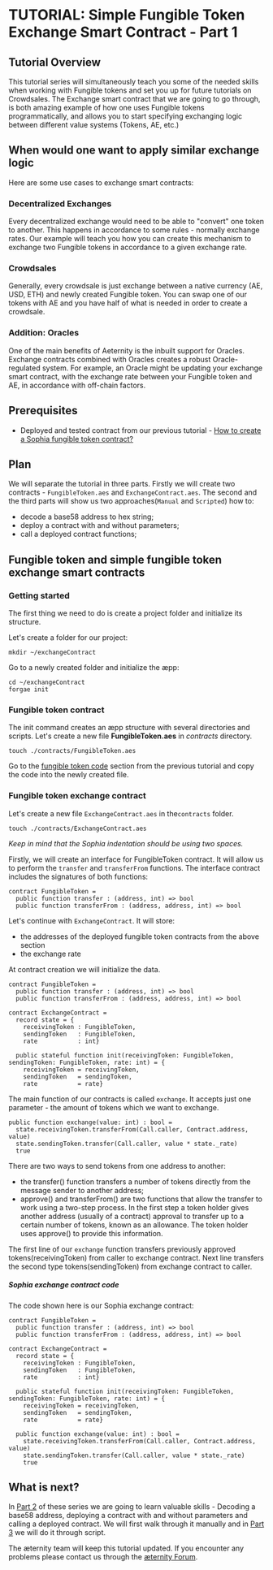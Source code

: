 # TUTORIAL: Simple Fungible Token Exchange Smart Contract - Part 1
## Tutorial Overview
This tutorial series will simultaneously teach you some of the needed skills when working with Fungible tokens and set you up for future tutorials on Crowdsales. The Exchange smart contract that we are going to go through, is both amazing example of how one uses Fungible tokens programmatically, and allows you to start specifying exchanging logic between different value systems (Tokens, AE, etc.)

## When would one want to apply similar exchange logic
Here are some use cases to exchange smart contracts:
### Decentralized Exchanges
Every decentralized exchange would need to be able to "convert" one token to another. This happens in accordance to some rules - normally exchange rates. Our example will teach you how you can create this mechanism to exchange two Fungible tokens in accordance to a given exchange rate.

### Crowdsales
Generally, every crowdsale is just exchange between a native currency (AE, USD, ETH) and newly created Fungible token. You can swap one of our tokens with AE and you have half of what is needed in order to create a crowdsale.

### Addition: Oracles
One of the main benefits of Aeternity is the inbuilt support for Oracles. Exchange contracts combined with Oracles creates a robust Oracle-regulated system. For example, an Oracle might be updating your exchange smart contract, with the exchange rate between your Fungible token and AE, in accordance with off-chain factors.
## Prerequisites
- Deployed and tested contract from our previous tutorial - [How to create a Sophia fungible token contract?](https://dev.aepps.com/tutorials/sophia-fungible-token-contract.html)

## Plan 
We will separate the tutorial in three parts. 
Firstly we will create two contracts - ```FungibleToken.aes``` and ```ExchangeContract.aes```. 
The second and the third parts will show us two approaches(```Manual``` and ```Scripted```) how to:
- decode a base58 address to hex string;
- deploy a contract with and without parameters;
- call a deployed contract functions;

## Fungible token and simple fungible token exchange smart contracts

### Getting started

The first thing we need to do is create a project folder and initialize its structure.

Let's create a folder for our project:
```
mkdir ~/exchangeContract
```

Go to a newly created folder and initialize the æpp:
```
cd ~/exchangeContract
forgae init
```

### Fungible token contract

The init command creates an æpp structure with several directories and scripts. 
Let's create a new file **FungibleToken.aes** in *contracts* directory. 

```
touch ./contracts/FungibleToken.aes
```

Go to the [fungible token code](https://dev.aepps.com/tutorials/sophia-fungible-token-contract.html) section from the previous tutorial and copy the code into the newly created file.

### Fungible token exchange contract

Let's create a new file ```ExchangeContract.aes``` in the`contracts` folder.

```
touch ./contracts/ExchangeContract.aes
```

*Keep in mind that the Sophia indentation should be using two spaces.*

Firstly, we will create an interface for FungibleToken contract. It will allow us to perform the ```transfer``` and ```transferFrom``` functions. The interface contract includes the signatures of both functions:

```
contract FungibleToken =
  public function transfer : (address, int) => bool
  public function transferFrom : (address, address, int) => bool
``` 

Let's continue with ```ExchangeContract```. 
It will store:
- the addresses of the deployed fungible token contracts from the above section
- the exchange rate

At contract creation we will initialize the data.
```
contract FungibleToken =
  public function transfer : (address, int) => bool
  public function transferFrom : (address, address, int) => bool
  
contract ExchangeContract =
  record state = {
    receivingToken : FungibleToken,
    sendingToken   : FungibleToken,
    rate           : int}

  public stateful function init(receivingToken: FungibleToken, sendingToken: FungibleToken, rate: int) = {
    receivingToken = receivingToken,
    sendingToken   = sendingToken,
    rate           = rate}
```

The main function of our contracts is called ```exchange```. It accepts just one parameter - the amount of tokens which we want to exchange.
```
public function exchange(value: int) : bool =
  state.receivingToken.transferFrom(Call.caller, Contract.address, value)
  state.sendingToken.transfer(Call.caller, value * state._rate)
  true
```

There are two ways to send tokens from one address to another: 
- the transfer() function transfers a number of tokens directly from the message sender to another address;
- approve() and transferFrom() are two functions that allow the transfer to work using a two-step process. In the first step a token holder gives another address (usually of a contract) approval to transfer up to a certain number of tokens, known as an allowance. The token holder uses approve() to provide this information.

The first line of our ```exchange``` function transfers previously approved tokens(receivingToken) from caller to еxchange contract.
Next line transfers the second type tokens(sendingToken) from exchange contract to caller.

##### Sophia exchange contract code

The code shown here is our Sophia exchange contract:

```
contract FungibleToken =
  public function transfer : (address, int) => bool
  public function transferFrom : (address, address, int) => bool

contract ExchangeContract =
  record state = {
    receivingToken : FungibleToken,
    sendingToken   : FungibleToken,
    rate           : int}

  public stateful function init(receivingToken: FungibleToken, sendingToken: FungibleToken, rate: int) = {
    receivingToken = receivingToken,
    sendingToken   = sendingToken,
    rate           = rate}

  public function exchange(value: int) : bool =
    state.receivingToken.transferFrom(Call.caller, Contract.address, value)
    state.sendingToken.transfer(Call.caller, value * state._rate)
    true

```

## What is next?
In [Part 2](https://github.com/aeternity/tutorials/blob/master/sophia-token-exchange-contract-2.md) of these series we are going to learn valuable skills - Decoding a base58 address, deploying a contract with and without parameters and calling a deployed contract. We will first walk through it manually and in [Part 3](https://github.com/aeternity/tutorials/blob/master/sophia-token-exchange-contract-3.md) we will do it through script.

The æternity team will keep this tutorial updated. If you encounter any problems please contact us through the [æternity Forum](https://forum.aeternity.com/c/development).

